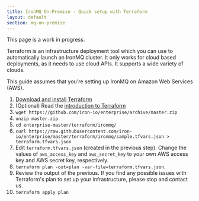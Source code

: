 ```yaml
---
title: IronMQ On-Premise - Quick setup with Terraform
layout: default
section: mq-on-premise
---
```


This page is a work in progress.

Terraform is an infrastructure deployment tool which you can use to automatically
launch an IronMQ cluster. It only works for cloud based deployments, as it
needs to use cloud APIs. It supports a wide variety of clouds.

This guide assumes that you're setting up IronMQ on Amazon Web Services (AWS).

1. [Download and install Terraform](https://terraform.io/downloads.html)
2. (Optional) Read the [introduction to Terraform](https://terraform.io/intro/)
3. `wget https://github.com/iron-io/enterprise/archive/master.zip`
4. `unzip master.zip`
5. `cd enterprise-master/terraform/ironmq/`
6. `curl https://raw.githubusercontent.com/iron-io/enterprise/master/terraform/ironmq/sample.tfvars.json > terraform.tfvars.json`
7. Edit `terraform.tfvars.json` (created in the previous step). Change the values of
`aws_access_key` and `aws_secret_key` to your own AWS access key and AWS secret key, respectively.
8. `terraform plan -out=plan -var-file=terraform.tfvars.json`.
9. Review the output of the previous. If you find any possible issues with Terraform's
plan to set up your infrastructure, please stop and contact us.
10. `terraform apply plan`

